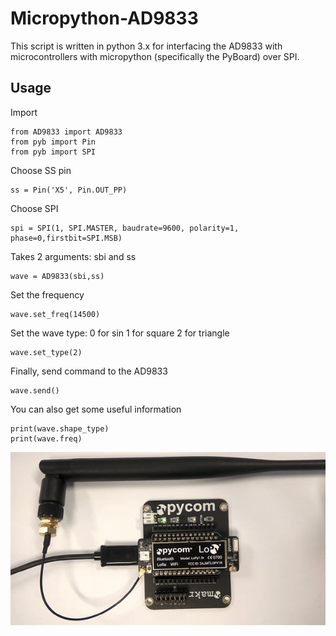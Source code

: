 # Micropython-AD9833
This script is written in python 3.x for interfacing the AD9833 with microcontrollers with micropython (specifically the PyBoard) over SPI.

## Usage

Import
```
from AD9833 import AD9833
from pyb import Pin
from pyb import SPI
```
Choose SS pin
```
ss = Pin('X5', Pin.OUT_PP)
```

Choose SPI
```
spi = SPI(1, SPI.MASTER, baudrate=9600, polarity=1, phase=0,firstbit=SPI.MSB)
```

Takes 2 arguments: sbi and ss
```
wave = AD9833(sbi,ss)
```

Set the frequency
```
wave.set_freq(14500)
```
Set the wave type:
0 for sin
1 for square
2 for triangle
```
wave.set_type(2)
```

Finally, send command to the AD9833
```
wave.send()
```

You can also get some useful information
```
print(wave.shape_type)
print(wave.freq)
```

![Alt text](/LoPy-connections.gif?raw=true "Optional Title")
